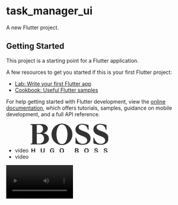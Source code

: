 # task_manager_ui

A new Flutter project.

## Getting Started

This project is a starting point for a Flutter application.

A few resources to get you started if this is your first Flutter project:

- [Lab: Write your first Flutter app](https://docs.flutter.dev/get-started/codelab)
- [Cookbook: Useful Flutter samples](https://docs.flutter.dev/cookbook)

For help getting started with Flutter development, view the
[online documentation](https://docs.flutter.dev/), which offers tutorials,
samples, guidance on mobile development, and a full API reference.

+ video
[![Demo](https://github.com/dudecoderr/New-Fashion-E-Commerce-flutter-app-UI/blob/main/assets/Boss_logo.png)](https://raw.githubusercontent.com/dudecoderr/Task-Manager-UI-in-Flutter/master/assets/video/video.mp4)
+ video
<video src='https://raw.githubusercontent.com/dudecoderr/Task-Manager-UI-in-Flutter/master/assets/video/video.mp4' width=180/>

